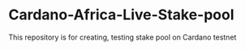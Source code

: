 # Cardano-Africa-Live-Stake-pool
This repository is for creating, testing stake pool on Cardano testnet  
